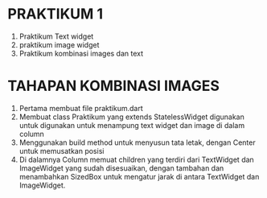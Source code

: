 # PRAKTIKUM 1 
1. Praktikum Text widget 
2. praktikum image widget
3. Praktikum kombinasi images dan text

# TAHAPAN KOMBINASI IMAGES 
1. Pertama membuat file praktikum.dart 
2. Membuat class Praktikum yang extends StatelessWidget digunakan untuk  digunakan untuk menampung text widget dan image di dalam column 
3. Menggunakan build method untuk menyusun tata letak, dengan Center untuk memusatkan posisi
4.  Di dalamnya Column memuat children yang terdiri dari TextWidget dan ImageWidget yang sudah disesuaikan, dengan tambahan  dan menambahkan SizedBox untuk mengatur jarak di antara TextWidget dan ImageWidget.


